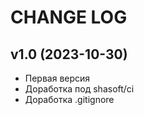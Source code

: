 CHANGE LOG
==========

## v1.0 (2023-10-30)

* Первая версия
* Доработка под shasoft/ci
* Доработка .gitignore